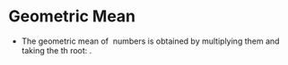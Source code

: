 Geometric Mean
==============

* The geometric mean of <math>n</math> numbers is obtained by multiplying them and taking the <math>n</math>th root: <math>GM = \sqrt{n}{a_1 a_2 ... a_n}</math>.


